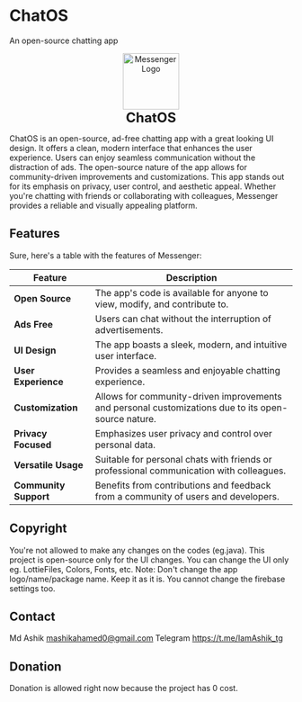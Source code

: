 # ChatOS
An open-source chatting app
<p style="text-align: center;">
  <img src="https://i.ibb.co/kBb46BC/icon.png" alt="Messenger Logo" width="100"/>
  <br/>
  <span style="display: block; font-weight: bold; font-size: 24px;">ChatOS</span>
</p>

ChatOS is an open-source, ad-free chatting app with a great looking UI design. It offers a clean, modern interface that enhances the user experience. Users can enjoy seamless communication without the distraction of ads. The open-source nature of the app allows for community-driven improvements and customizations. This app stands out for its emphasis on privacy, user control, and aesthetic appeal. Whether you're chatting with friends or collaborating with colleagues, Messenger provides a reliable and visually appealing platform.

## Features

Sure, here's a table with the features of Messenger:

| Feature                 | Description                                                                              |
|-------------------------|------------------------------------------------------------------------------------------|
| **Open Source**         | The app's code is available for anyone to view, modify, and contribute to.               |
| **Ads Free**             | Users can chat without the interruption of advertisements.                               |
| **UI Design**     | The app boasts a sleek, modern, and intuitive user interface.                            |
| **User Experience**     | Provides a seamless and enjoyable chatting experience.                                   |
| **Customization**       | Allows for community-driven improvements and personal customizations due to its open-source nature. |
| **Privacy Focused**     | Emphasizes user privacy and control over personal data.                                  |
| **Versatile Usage**     | Suitable for personal chats with friends or professional communication with colleagues.  |
| **Community Support**   | Benefits from contributions and feedback from a community of users and developers.       |

## Copyright

You're not allowed to make any changes on the codes (eg.java). This project is open-source only for the UI changes.
You can change the UI only eg. LottieFiles, Colors, Fonts, etc.
Note: Don't change the app logo/name/package name. Keep it as it is. You cannot change the firebase settings too.

## Contact

Md Ashik
mashikahamed0@gmail.com
Telegram
https://t.me/IamAshik_tg

## Donation
Donation is allowed right now because the project has 0 cost.

